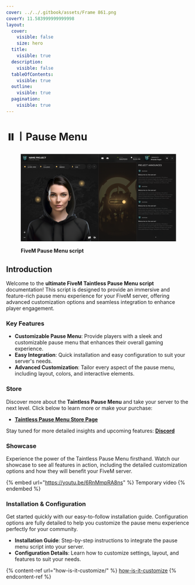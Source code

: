 ```yaml
---
cover: ../../.gitbook/assets/Frame 861.png
coverY: 11.583999999999998
layout:
  cover:
    visible: false
    size: hero
  title:
    visible: true
  description:
    visible: false
  tableOfContents:
    visible: true
  outline:
    visible: true
  pagination:
    visible: true
---
```


# ⏸️〡Pause Menu

<figure><img src="../../.gitbook/assets/Frame 861.png" alt=""><figcaption><p><strong>FiveM Pause Menu script</strong></p></figcaption></figure>

## Introduction

Welcome to the **ultimate FiveM Taintless Pause Menu script** documentation! This script is designed to provide an immersive and feature-rich pause menu experience for your FiveM server, offering advanced customization options and seamless integration to enhance player engagement.

### Key Features

* **Customizable Pause Menu**: Provide players with a sleek and customizable pause menu that enhances their overall gaming experience.
* **Easy Integration**: Quick installation and easy configuration to suit your server's needs.
* **Advanced Customization**: Tailor every aspect of the pause menu, including layout, colors, and interactive elements.

### Store

Discover more about the **Taintless Pause Menu** and take your server to the next level. Click below to learn more or make your purchase:

* [**Taintless Pause Menu Store Page**](https://uzstore.tebex.io/package/6521945)

Stay tuned for more detailed insights and upcoming features: [**Discord**](https://discord.gg/uzstore)

### Showcase

Experience the power of the Taintless Pause Menu firsthand. Watch our showcase to see all features in action, including the detailed customization options and how they will benefit your FiveM server.

{% embed url="https://youtu.be/6RnMmpRA8ns" %}
Temporary video
{% endembed %}

### Installation & Configuration

Get started quickly with our easy-to-follow installation guide. Configuration options are fully detailed to help you customize the pause menu experience perfectly for your community.

* **Installation Guide**: Step-by-step instructions to integrate the pause menu script into your server.
* **Configuration Details**: Learn how to customize settings, layout, and features to suit your needs.

{% content-ref url="how-is-it-customize/" %}
[how-is-it-customize](how-is-it-customize/)
{% endcontent-ref %}
